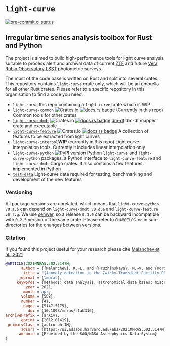 # `light-curve`

[![pre-commit.ci status](https://results.pre-commit.ci/badge/github/light-curve/light-curve/master.svg)](https://results.pre-commit.ci/latest/github/light-curve/light-curve/master)

## Irregular time series analysis toolbox for Rust and Python

The project is aimed to build high-performance tools for light curve analysis suitable to process alert and archival data of current [ZTF](https://ztf.caltech.edu) and future [Vera Rubin Observatory LSST](https://lsst.org) photometric surveys.

The most of the code base is written on Rust and split into several crates.
This repository contains `light-curve` crate only, which will be an umbrella for all other Rust crates.
Please refer to a specific repository in this organisation to find a code you need:

- `light-curve` this repo containing a `light-curve` crate which is WIP
- `light-curve-common` ![Crates.io](https://img.shields.io/crates/v/light-curve-common) [![docs.rs badge](https://docs.rs/light-curve-common/badge.svg)](https://docs.rs/light-curve-common) (Currently in this repo) Common tools for other crates
- [`light-curve-dmdt`](https://github.com/light-curve/light-curve-dmdt) ![Crates.io](https://img.shields.io/crates/v/light-curve-dmdt) [![docs.rs badge](https://docs.rs/light-curve-dmdt/badge.svg)](https://docs.rs/light-curve-dmdt) [dm-dt](https://arxiv.org/abs/1709.06257) dm-dt mapper crate and executable
- [`light-curve-feature`](https://github.com/light-curve/light-curve-feature) ![Crates.io](https://img.shields.io/crates/v/light-curve-feature) [![docs.rs badge](https://docs.rs/light-curve-feature/badge.svg)](https://docs.rs/light-curve-feature) A collection of features to be extracted from light curves
- `light-curve-interpol`**WIP** (currently in this repo) Light curve interpolation tools. Currently it includes linear interpolation only
- [`light-curve-python`](https://github.com/light-curve/light-curve-python) [![PyPI version](https://badge.fury.io/py/light-curve.svg)](https://pypi.org/project/light-curve/) Python `light-curve` and `light-curve-python` packages, a Python interface to `light-curve-feature` and `light-curve-dmdt` Cargo crates. It also contains a few features implemented in Python
- [`test-data`](https://github.com/light-curve/test-data) Light-curve data required for testing, benchmarking and development of the new features

### Versioning

All package versions are unrelated, which means that `light-curve-python v0.a.b` can depend on `light-curve-dmdt v0.d.e` and `light-curve-feature v0.f.g`. We use [semver](https://semver.org), so a release `0.3.0` can be backward incompatible with `0.2.5` version of the same crate. Please refer to `CHAMGELOG.md` in sub-directories for the changes between versions.

### Citation

If you found this project useful for your research please cite [Malanchev et al., 2021](https://ui.adsabs.harvard.edu/abs/2021MNRAS.502.5147M/abstract)

```bibtex
@ARTICLE{2021MNRAS.502.5147M,
       author = {{Malanchev}, K.~L. and {Pruzhinskaya}, M.~V. and {Korolev}, V.~S. and {Aleo}, P.~D. and {Kornilov}, M.~V. and {Ishida}, E.~E.~O. and {Krushinsky}, V.~V. and {Mondon}, F. and {Sreejith}, S. and {Volnova}, A.~A. and {Belinski}, A.~A. and {Dodin}, A.~V. and {Tatarnikov}, A.~M. and {Zheltoukhov}, S.~G. and {(The SNAD Team)}},
        title = "{Anomaly detection in the Zwicky Transient Facility DR3}",
      journal = {\mnras},
     keywords = {methods: data analysis, astronomical data bases: miscellaneous, stars: variables: general, Astrophysics - Instrumentation and Methods for Astrophysics, Astrophysics - Solar and Stellar Astrophysics},
         year = 2021,
        month = apr,
       volume = {502},
       number = {4},
        pages = {5147-5175},
          doi = {10.1093/mnras/stab316},
archivePrefix = {arXiv},
       eprint = {2012.01419},
 primaryClass = {astro-ph.IM},
       adsurl = {https://ui.adsabs.harvard.edu/abs/2021MNRAS.502.5147M},
      adsnote = {Provided by the SAO/NASA Astrophysics Data System}
}
```
